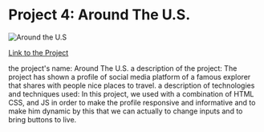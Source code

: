 # Project 4: Around The U.S.

![Around the U.S](https://drive.google.com/uc?export=view&id=1zkr1Zwfp2ddCDaS2WLWO5D_1bQUfbOaE)

[Link to the Project](https://gal717358.github.io/web_project_5/)

> 
the project's name: Around The U.S.
a description of the project: The project has shown a profile of social media platform of a famous explorer that shares with people nice places to travel.
a description of technologies and techniques used: In this project, we used with a combination of HTML CSS, and JS in order to make the profile responsive and informative and to make him dynamic by this that we can actually to change inputs and to bring buttons to live.
> 
